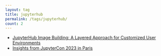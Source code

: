 ```yaml
---
layout: tag
title: jupyterhub
permalink: /tags/jupyterhub/
count: 2
---
```


- [JupyterHub Image Building: A Layered Approach for Customized User Environments](https://gosein.de/layered-image-builds.html)
- [Insights from JupyterCon 2023 in Paris](https://gosein.de/jupytercon-2023-paris.html)
